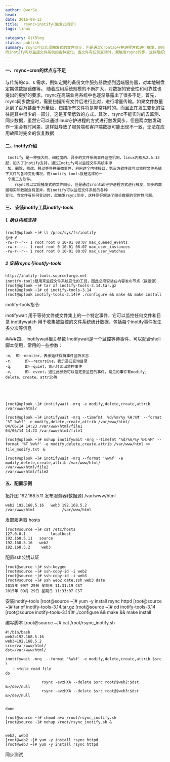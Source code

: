 ```yaml
---
author: QwerSe
head: 
date: 2016-09-13
title:  rsync+inotify(触发式同步)
tags: linux

category: GitBlog
status: publish
summary: rsync可以实现触发式的文件同步，但是通过crontab守护进程方式进行触发，同步的数据和实际数据会有差异。
而inotify可以监控文件系统的各种变化，当文件有任何变动时，就触发rsync同步，这样刚好解决了同步数据的实时性问题。
---
```






### 



#### 一、rsync+cron的优点与不足
 
与传统的cp、s 需求，例如定期的备份文件服务器数据到远端服务器，对本地磁盘定期做数据镜像等。 随着应用系统规模的不断扩大，对数据的安全性和可靠性也提出的更好的要求，rsync在高端业务系统中也逐渐暴露出了很多不足，首先，rsync同步数据时，需要扫描所有文件后进行比对，进行增量传输。如果文件数量达到了百万甚至千万量级，扫描所有文件将是非常耗时的。而且正在发生变化的往往是其中很少的一部分，这是非常低效的方式。其次，rsync不能实时的去监测、同步数据，虽然它可以通过linux守护进程的方式进行触发同步，但是两次触发动作一定会有时间差，这样就导致了服务端和客户端数据可能出现不一致，无法在应用故障时完全的恢复数据
    
#### 二、inotify介绍
     Inotify 是一种强大的、细粒度的、异步的文件系统事件监控机制，linux内核从2.6.13起，加入了Inotify支持，通过Inotify可以监控文件系统中添
     加、删除，修改、移动等各种细微事件，利用这个内核接口，第三方软件就可以监控文件系统下文件的各种变化情况，而inotify-tools就是这样的一
     个第三方软件。
    	rsync可以实现触发式的文件同步，但是通过crontab守护进程方式进行触发，同步的数据和实际数据会有差异，而inotify可以监控文件系统的各种
    变化，当文件有任何变动时，就触发rsync同步，这样刚好解决了同步数据的实时性问题。
    
#### 三、 安装inotify工具inotify-tools
##### 1. 确认内核支持

    [root@uplook ~]# ll /proc/sys/fs/inotify
    总计 0
    -rw-r--r-- 1 root root 0 10-01 08:07 max_queued_events
    -rw-r--r-- 1 root root 0 10-01 08:07 max_user_instances
    -rw-r--r-- 1 root root 0 10-01 08:07 max_user_watches
    
##### 2 安装rsync与inotify-tools

    http://inotify-tools.sourceforge.net
    inotify-tools是用来监控文件系统变化的工具，因此必须安装在内容发布节点（数据源）
    [root@uplook ~]# tar xf inotify-tools-3.14.tar.gz 
    [root@uplook ~]# cd inotify-tools-3.14
    [root@uplook inotify-tools-3.14]# ./configure && make && make install

inotify-tools指令:
  
   inotifywait		用于等待文件或文件集上的一个特定事件，它可以监控任何文件和目录
   inotifywatch		用于收集被监控的文件系统统计数据，包括每个inotify事件发生多少次等信息
    

####四、 inotifywait相关参数
Inotifywait是一个监控等待事件，可以配合shell脚本使用，常用的一些参数：

    -m， 即--monitor，表示始终保持事件监听状态
    -r，  	即--recursive，表示递归查询目录
    -q， 	即--quiet，表示打印出监控事件
    -e， 	即--event，通过此参数可以指定要监控的事件，常见的事件有modify、delete、create、attrib等
    




    [root@uplook ~]# inotifywait -mrq -e modify,delete,create,attrib /var/www/html/
    
    [root@uplook ~]# inotifywait -mrq --timefmt '%d/%m/%y %H:%M' --format '%T %w%f' -e modify,delete,create,attrib /var/www/html/
    04/06/14 14:23 /var/www/html/file1
    04/06/14 14:23 /var/www/html/file1

    [root@uplook ~]# nohup inotifywait -mrq --timefmt '%d/%m/%y %H:%M' --format '%T %w%f' -e modify,delete,create,attrib /var/www/html >> file_modify.txt　&
    
    [root@uplook ~]# inotifywait -mrq --format '%w%f' -e modify,delete,create,attrib /var/www/html/
    /var/www/html/file2
    /var/www/html/file2



#### 五、配置示例
拓扑图
			            192.168.5.11		发布服务器(数据源)
						/var/www/html


	web2 192.168.5.16   web3 192.168.5.2
	/var/www/html			 /var/www/html

发部服务器
 hosts

    [root@source ~]# cat /etc/hosts
    127.0.0.1   		localhost
    192.168.5.11   source
    192.168.5.16   web2
    192.168.5.2     web3
        
配置ssh公钥认证

    [root@source ~]# ssh-keygen
    [root@source ~]# ssh-copy-id -i web2
    [root@source ~]# ssh-copy-id -i web3
    [root@source ~]# ssh web2 date;ssh web3 date
    2015年 09月 29日 星期日 11:31:19 CST
    2015年 09月 29日 星期日 11:33:07 CST
    
 安装inotify-tools
[root@source ~]# yum -y install rsync httpd
[root@source ~]# tar xf inotify-tools-3.14.tar.gz 
[root@source ~]# cd inotify-tools-3.14
[root@source inotify-tools-3.14]# ./configure && make && make install

编写脚本
  [root@source ~]# cat /root/rsync_inotify.sh
           
    #!/bin/bash																									
    web2=192.168.5.16																						
    web3=192.168.5.2        																				
    src=/var/www/html/																						
    dst=/var/www/html/																						
    																													
    inotifywait -mrq  --format '%w%f' -e modify,delete,create,attrib $src \				
    　　| while read file																						
    do																													
    	    																						                    
                    rsync -avzHXA --delete $src root@$web2:$dst &>/dev/null	        
                    rsync -avzHXA --delete $src root@$web3:$dst &>/dev/null    	    
         		        																						        
    																													
    done																												
    
    [root@source ~]# chmod a+x /root/rsync_inotify.sh
    [root@source ~]# nohup /root/rsync_inotify.sh &
    
    
    web2, web3
    [root@web2 ~]# yum -y install rsync httpd
    [root@web3 ~]# yum -y install rsync httpd


同步测试



















